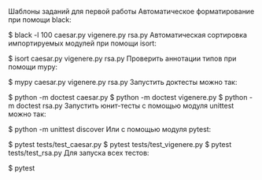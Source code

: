 Шаблоны заданий для первой работы
Автоматическое форматирование при помощи black:

$ black -l 100 caesar.py vigenere.py rsa.py
Автоматическая сортировка импортируемых модулей при помощи isort:

$ isort caesar.py vigenere.py rsa.py
Проверить аннотации типов при помощи mypy:

$ mypy caesar.py vigenere.py rsa.py
Запустить доктесты можно так:

$ python -m doctest caesar.py
$ python -m doctest vigenere.py
$ python -m doctest rsa.py
Запустить юнит-тесты с помощью модуля unittest можно так:

$ python -m unittest discover
Или с помощью модуля pytest:

$ pytest tests/test_caesar.py
$ pytest tests/test_vigenere.py
$ pytest tests/test_rsa.py
Для запуска всех тестов:

$ pytest